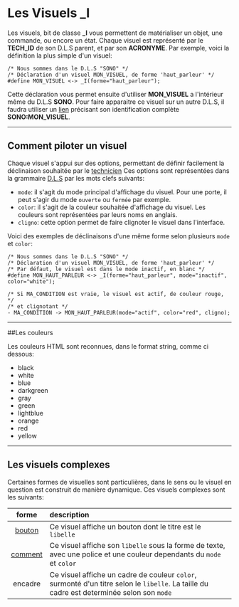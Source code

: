# Les Visuels **_I**

Les visuels, bit de classe **_I** vous permettent de matérialiser un objet, une commande, ou encore un état.
Chaque visuel est représenté par le **TECH_ID** de son D.L.S parent, et par son **ACRONYME**.
Par exemple, voici la définition la plus simple d'un visuel:

    /* Nous sommes dans le D.L.S "SONO" */
    /* Déclaration d'un visuel MON_VISUEL, de forme 'haut_parleur' */
    #define MON_VISUEL <-> _I(forme="haut_parleur");

Cette déclaration vous permet ensuite d'utiliser **MON_VISUEL** a l'intérieur même du D.L.S **SONO**.
Pour faire apparaitre ce visuel sur un autre D.L.S, il faudra utiliser un [lien](dls_link.md) précisant son identification complète
**SONO:MON_VISUEL**.

---
## Comment piloter un visuel

Chaque visuel s'appui sur des options, permettant de définir facilement la déclinaison souhaitée par le [technicien](/users.md)
Ces options sont représentées dans la grammaire [D.L.S](/dls.md) par les mots clefs suivants:

* `mode`: il s'agit du mode principal d'affichage du visuel. Pour une porte, il peut s'agir du mode `ouverte` ou `fermée` par exemple.
* `color`: il s'agit de la couleur souhaitée d'affichage du visuel. Les couleurs sont représentées par leurs noms en anglais.
* `cligno`: cette option permet de faire clignoter le visuel dans l'interface.

Voici des exemples de déclinaisons d'une même forme selon plusieurs `mode` et `color`:

    /* Nous sommes dans le D.L.S "SONO" */
    /* Déclaration d'un visuel MON_VISUEL, de forme 'haut_parleur' */
    /* Par défaut, le visuel est dans le mode inactif, en blanc */
    #define MON_HAUT_PARLEUR <-> _I(forme="haut_parleur", mode="inactif", color="white");

    /* Si MA_CONDITION est vraie, le visuel est actif, de couleur rouge, */
    /* et clignotant */
    - MA_CONDITION -> MON_HAUT_PARLEUR(mode="actif", color="red", cligno);

---
##Les couleurs

Les couleurs HTML sont reconnues, dans le format string, comme ci dessous:

* black
* white
* blue
* darkgreen
* gray
* green
* lightblue
* orange
* red
* yellow

---
## Les visuels complexes

Certaines formes de visuelles sont particulières, dans le sens ou le visuel en question est construit de manière dynamique.
Ces visuels complexes sont les suivants:

| forme                            |  description |
|:--------------------------------:|:-------------|
| [bouton](dls_visuel_bouton.md)   | Ce visuel affiche un bouton dont le titre est le `libelle` |
| [comment](dls_visuel_comment.md) | Ce visuel affiche son `libelle` sous la forme de texte, avec une police et une couleur dependants du `mode` et `color` |
| encadre          | Ce visuel affiche un cadre de couleur `color`, surmonté d'un titre selon le `libelle`. La taille du cadre est determinée selon son `mode` |




